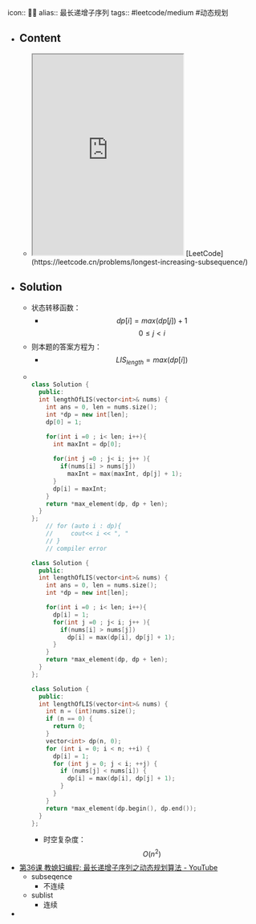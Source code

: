 icon:: 👨‍💻
alias:: 最长递增子序列
tags:: #leetcode/medium #动态规划


- ## Content
  - <iframe src="https://leetcode.cn/problems/longest-increasing-subsequence" style="height: 400px"></iframe>
    [LeetCode](https://leetcode.cn/problems/longest-increasing-subsequence/)
- ## Solution
  - 状态转移函数：
    - $$dp[i] = max(dp[j]) +  1$$
      $$ 0 \leq j < i$$
  - 则本题的答案方程为：
    - $$LIS_{length} = max(dp[i])$$
  - ```cpp
    
    class Solution {
      public:
      int lengthOfLIS(vector<int>& nums) {
        int ans = 0, len = nums.size();
        int *dp = new int[len];
        dp[0] = 1;
    
        for(int i =0 ; i< len; i++){
          int maxInt = dp[0];
    	
          for(int j =0 ; j< i; j++ ){
            if(nums[i] > nums[j])
              maxInt = max(maxInt, dp[j] + 1);
          }
          dp[i] = maxInt;
        }
        return *max_element(dp, dp + len);
      }
    };
        // for (auto i : dp){
        //     cout<< i << ", "
        // }
        // compiler error
    
    class Solution {
      public:
      int lengthOfLIS(vector<int>& nums) {
        int ans = 0, len = nums.size();
        int *dp = new int[len];
    
        for(int i =0 ; i< len; i++){
          dp[i] = 1;
          for(int j =0 ; j< i; j++ ){
            if(nums[i] > nums[j])
              dp[i] = max(dp[i], dp[j] + 1);
          }
        }
        return *max_element(dp, dp + len);
      }
    };
    
    class Solution {
      public:
      int lengthOfLIS(vector<int>& nums) {
        int n = (int)nums.size();
        if (n == 0) {
          return 0;
        }
        vector<int> dp(n, 0);
        for (int i = 0; i < n; ++i) {
          dp[i] = 1;
          for (int j = 0; j < i; ++j) {
            if (nums[j] < nums[i]) {
              dp[i] = max(dp[i], dp[j] + 1);
            }
          }
        }
        return *max_element(dp.begin(), dp.end());
      }
    };
    ```
    - 时空复杂度： $$O(n^{2})$$
- [第36课 教媳妇编程: 最长递增子序列之动态规划算法 - YouTube](https://www.youtube.com/watch?v=gMunuT3IAfU&t=814s)
  - subseqence
    - 不连续
  - sublist
    - 连续
-